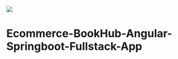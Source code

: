 ![](https://examly467-my.sharepoint.com/:i:/g/personal/venkatesh_iamneo_ai/EdKbV4dosQlLlgIh7SvG2OcBqlmCCkCZmq0japDi7WZwZA?e=S6alcU)
# Ecommerce-BookHub-Angular-Springboot-Fullstack-App

